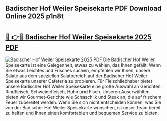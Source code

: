 ## Badischer Hof Weiler Speisekarte PDF Download Online 2025 p1n8t

# <h2><a href="http://gcc9xp7.nevu.top/?p=Badischer+Hof+Weiler+Speisekarte">🔗 👉🔴 Badischer Hof Weiler Speisekarte 2025 PDF</a></h2>

[![Badischer Hof Weiler Speisekarte 2025 PDF](https://i.imgur.com/dBaPXMq.png)](http://gcc9xp7.nevu.top/?p=Badischer+Hof+Weiler+Speisekarte)
Die Badischer Hof Weiler Speisekarte ist eine Gelegenheit, etwas zu wählen, das Ihnen gefällt. Wenn Sie etwas Leichtes und Frisches suchen, empfehlen wir Ihnen, unsere Salate aus dem speziellen Salatbereich auf der Badischer Hof Weiler Speisekarte unserer Cafeteria zu probieren. Für Fleischliebhaber bietet unsere Badischer Hof Weiler Speisekarte eine große Auswahl an Gerichten: Rindfleisch, Schweinefleisch, Huhn und Fisch. Unseren Auserwählten bieten wir Gourmet-Gerichte wie Schaschlik und Steak an, die auf frischem Feuer zubereitet werden. Wenn Sie sich nicht entscheiden können, was Sie von der Badischer Hof Weiler Speisekarte wünschen, ist unser Team bereit zu helfen und Ihnen einen komfortablen und bequemen Service zu bieten.
